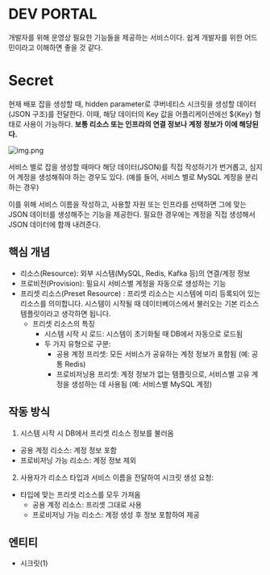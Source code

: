 # DEV PORTAL

개발자를 위해 운영상 필요한 기능들을 제공하는 서비스이다.
쉽게 개발자를 위한 어드민이라고 이해하면 좋을 것 같다.

# Secret

현재 배포 잡을 생성할 때, hidden parameter로 쿠버네티스 시크릿을 생성할 데이터(JSON 구조)를 전달한다.
이때, 해당 데이터의 Key 값을 어플리케이션에선 ${Key} 형태로 사용이 가능하다.
**보통 리소스 또는 인프라의 연결 정보나 계정 정보가 이에 해당된다.**

![img.png](img.png)

서비스 별로 잡을 생성할 때마다 해당 데이터(JSON)를 직접 작성하기가 번거롭고, 심지어 계정을 생성해줘야 하는 경우도 있다.
(예를 들어, 서비스 별로 MySQL 계정을 분리하는 경우)

이를 위해 서비스 이름을 작성하고, 사용할 자원 또는 인프라를 선택하면 그에 맞는 JSON 데이터를 생성해주는 기능을 제공한다.
필요한 경우에는 계정을 직접 생성해서 JSON 데이터에 함깨 내려준다.

## 핵심 개념

- 리소스(Resource): 외부 시스템(MySQL, Redis, Kafka 등)의 연결/계정 정보
- 프로비전(Provision): 필요시 서비스별 계정을 자동으로 생성하는 기능
- 프리셋 리소스(Preset Resource) : 프리셋 리소스는 시스템에 미리 등록되어 있는 리소스를 의미합니다. 시스템이 시작될 때 데이터베이스에서 불러오는 기본 리소스 템플릿이라고 생각하면 됩니다.
    - 프리셋 리소스의 특징
        - 시스템 시작 시 로드: 시스템이 초기화될 때 DB에서 자동으로 로드됨
        - 두 가지 유형으로 구분:
            - 공용 계정 프리셋: 모든 서비스가 공유하는 계정 정보가 포함됨 (예: 공통 Redis)
            - 프로비저닝용 프리셋: 계정 정보가 없는 템플릿으로, 서비스별 고유 계정을 생성하는 데 사용됨 (예: 서비스별 MySQL 계정)

## 작동 방식

1. 시스템 시작 시 DB에서 프리셋 리소스 정보를 불러옴

- 공용 계정 리소스: 계정 정보 포함
- 프로비저닝 가능 리소스: 계정 정보 제외


2. 사용자가 리소스 타입과 서비스 이름을 전달하여 시크릿 생성 요청:

- 타입에 맞는 프리셋 리소스를 모두 가져옴
    - 공용 계정 리소스: 프리셋 그대로 사용
    - 프로비저닝 가능 리소스: 계정 생성 후 정보 포함하여 제공

## 엔티티

- 시크릿(1)
